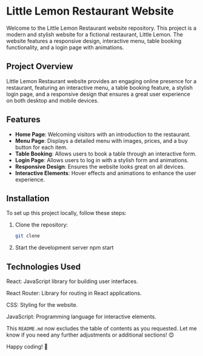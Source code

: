 # Little Lemon Restaurant Website

Welcome to the Little Lemon Restaurant website repository. This project is a modern and stylish website for a fictional restaurant, Little Lemon. The website features a responsive design, interactive menu, table booking functionality, and a login page with animations.

## Project Overview

Little Lemon Restaurant website provides an engaging online presence for a restaurant, featuring an interactive menu, a table booking feature, a stylish login page, and a responsive design that ensures a great user experience on both desktop and mobile devices.

## Features

- **Home Page**: Welcoming visitors with an introduction to the restaurant.
- **Menu Page**: Displays a detailed menu with images, prices, and a buy button for each item.
- **Table Booking**: Allows users to book a table through an interactive form.
- **Login Page**: Allows users to log in with a stylish form and animations.
- **Responsive Design**: Ensures the website looks great on all devices.
- **Interactive Elements**: Hover effects and animations to enhance the user experience.

## Installation

To set up this project locally, follow these steps:

1. Clone the repository:
   ```bash
   git clone
2.  Start the development server
    npm start


## Technologies Used

React: JavaScript library for building user interfaces.

React Router: Library for routing in React applications.

CSS: Styling for the website.

JavaScript: Programming language for interactive elements.






This `README.md` now excludes the table of contents as you requested. Let me know if you need any further adjustments or additional sections! 😊

Happy coding! 🚀